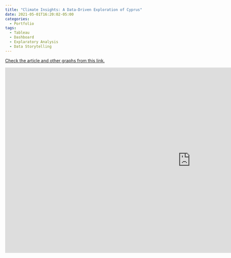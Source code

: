 ```yaml
---
title: "Climate Insights: A Data‑Driven Exploration of Cyprus"
date: 2021-05-01T16:20:02-05:00
categories:
  - Portfolio
tags:
  - Tableau
  - Dashboard
  - Explaratory Analysis
  - Data Storytelling
---
```


[Check the article and other graphs from this link.](https://github.com/MehmetKorkut/Data-Preperation--Analyzing-Changing-Cyprus-Climate-/blob/main/So%20Close%20to%20Point%20Of%20No%20Return.pdf)

<iframe src="https://public.tableau.com/views/dashboard_v1_0_16407179541740/Dashboard22?:showVizHome=no&:embed=true" width="1200" height="600" frameborder="0"></iframe>
